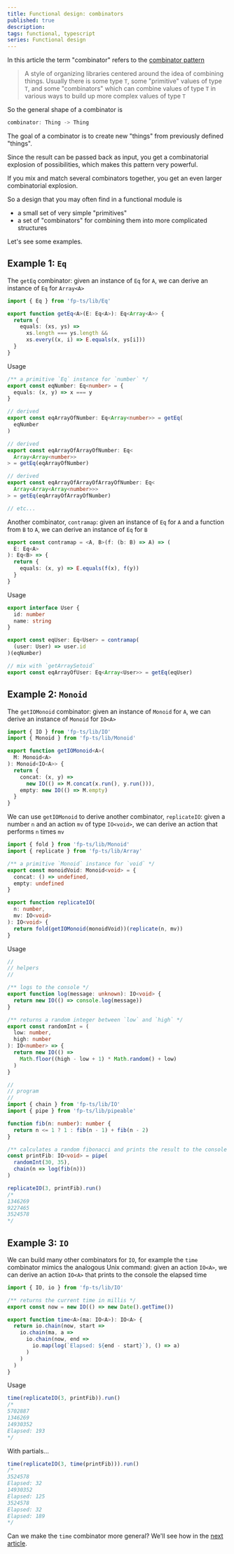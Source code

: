 ```yaml
---
title: Functional design: combinators
published: true
description:
tags: functional, typescript
series: Functional design
---
```


In this article the term "combinator" refers to the [combinator pattern](https://wiki.haskell.org/Combinator)

> A style of organizing libraries centered around the idea of combining things. Usually there is some type `T`, some "primitive" values of type `T`, and some "combinators" which can combine values of type `T` in various ways to build up more complex values of type `T`

So the general shape of a combinator is

```ts
combinator: Thing -> Thing
```

The goal of a combinator is to create new "things" from previously defined "things".

Since the result can be passed back as input, you get a combinatorial explosion of possibilities, which makes this pattern very powerful.

If you mix and match several combinators together, you get an even larger combinatorial explosion.

So a design that you may often find in a functional module is

- a small set of very simple "primitives"
- a set of "combinators" for combining them into more complicated structures

Let's see some examples.

## Example 1: `Eq`

The `getEq` combinator: given an instance of `Eq` for `A`, we can derive an instance of `Eq` for `Array<A>`

```ts
import { Eq } from 'fp-ts/lib/Eq'

export function getEq<A>(E: Eq<A>): Eq<Array<A>> {
  return {
    equals: (xs, ys) =>
      xs.length === ys.length &&
      xs.every((x, i) => E.equals(x, ys[i]))
  }
}
```

Usage

```ts
/** a primitive `Eq` instance for `number` */
export const eqNumber: Eq<number> = {
  equals: (x, y) => x === y
}

// derived
export const eqArrayOfNumber: Eq<Array<number>> = getEq(
  eqNumber
)

// derived
export const eqArrayOfArrayOfNumber: Eq<
  Array<Array<number>>
> = getEq(eqArrayOfNumber)

// derived
export const eqArrayOfArrayOfArrayOfNumber: Eq<
  Array<Array<Array<number>>>
> = getEq(eqArrayOfArrayOfNumber)

// etc...
```

Another combinator, `contramap`: given an instance of `Eq` for `A` and a function from `B` to `A`, we can derive an instance of `Eq` for `B`

```ts
export const contramap = <A, B>(f: (b: B) => A) => (
  E: Eq<A>
): Eq<B> => {
  return {
    equals: (x, y) => E.equals(f(x), f(y))
  }
}
```

Usage

```ts
export interface User {
  id: number
  name: string
}

export const eqUser: Eq<User> = contramap(
  (user: User) => user.id
)(eqNumber)

// mix with `getArraySetoid`
export const eqArrayOfUser: Eq<Array<User>> = getEq(eqUser)
```

## Example 2: `Monoid`

The `getIOMonoid` combinator: given an instance of `Monoid` for `A`, we can derive an instance of `Monoid` for `IO<A>`

```ts
import { IO } from 'fp-ts/lib/IO'
import { Monoid } from 'fp-ts/lib/Monoid'

export function getIOMonoid<A>(
  M: Monoid<A>
): Monoid<IO<A>> {
  return {
    concat: (x, y) =>
      new IO(() => M.concat(x.run(), y.run())),
    empty: new IO(() => M.empty)
  }
}
```

We can use `getIOMonoid` to derive another combinator, `replicateIO`: given a number `n` and an action `mv` of type `IO<void>`, we can derive an action that performs `n` times `mv`

```ts
import { fold } from 'fp-ts/lib/Monoid'
import { replicate } from 'fp-ts/lib/Array'

/** a primitive `Monoid` instance for `void` */
export const monoidVoid: Monoid<void> = {
  concat: () => undefined,
  empty: undefined
}

export function replicateIO(
  n: number,
  mv: IO<void>
): IO<void> {
  return fold(getIOMonoid(monoidVoid))(replicate(n, mv))
}
```

Usage

```ts
//
// helpers
//

/** logs to the console */
export function log(message: unknown): IO<void> {
  return new IO(() => console.log(message))
}

/** returns a random integer between `low` and `high` */
export const randomInt = (
  low: number,
  high: number
): IO<number> => {
  return new IO(() =>
    Math.floor((high - low + 1) * Math.random() + low)
  )
}

//
// program
//
import { chain } from 'fp-ts/lib/IO'
import { pipe } from 'fp-ts/lib/pipeable'

function fib(n: number): number {
  return n <= 1 ? 1 : fib(n - 1) + fib(n - 2)
}

/** calculates a random fibonacci and prints the result to the console */
const printFib: IO<void> = pipe(
  randomInt(30, 35),
  chain(n => log(fib(n)))
)

replicateIO(3, printFib).run()
/*
1346269
9227465
3524578
*/
```

## Example 3: `IO`

We can build many other combinators for `IO`, for example the `time` combinator mimics the analogous Unix command: given an action `IO<A>`, we can derive an action `IO<A>` that prints to the console the elapsed time

```ts
import { IO, io } from 'fp-ts/lib/IO'

/** returns the current time in millis */
export const now = new IO(() => new Date().getTime())

export function time<A>(ma: IO<A>): IO<A> {
  return io.chain(now, start =>
    io.chain(ma, a =>
      io.chain(now, end =>
        io.map(log(`Elapsed: ${end - start}`), () => a)
      )
    )
  )
}
```

Usage

```ts
time(replicateIO(3, printFib)).run()
/*
5702887
1346269
14930352
Elapsed: 193
*/
```

With partials...

```ts
time(replicateIO(3, time(printFib))).run()
/*
3524578
Elapsed: 32
14930352
Elapsed: 125
3524578
Elapsed: 32
Elapsed: 189
*/
```

Can we make the `time` combinator more general? We'll see how in the [next article](https://dev.to/gcanti/functional-design-how-to-make-the-time-combinator-more-general-3fge).
